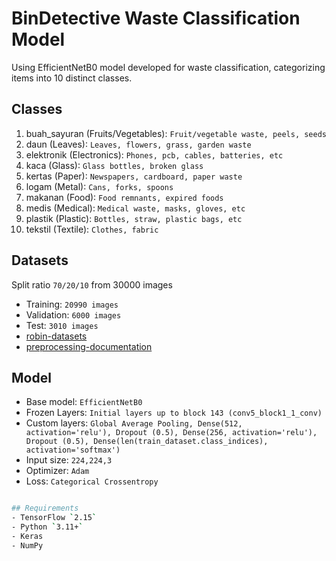 # BinDetective Waste Classification Model

Using EfficientNetB0 model developed for waste classification, categorizing items into 10 distinct classes.

## Classes
1. buah_sayuran (Fruits/Vegetables): `Fruit/vegetable waste, peels, seeds`
2. daun (Leaves): `Leaves, flowers, grass, garden waste`
3. elektronik (Electronics): `Phones, pcb, cables, batteries, etc`
4. kaca (Glass): `Glass bottles, broken glass`
5. kertas (Paper): `Newspapers, cardboard, paper waste`
6. logam (Metal): `Cans, forks, spoons`
7. makanan (Food): `Food remnants, expired foods`
8. medis (Medical): `Medical waste, masks, gloves, etc`
9. plastik (Plastic): `Bottles, straw, plastic bags, etc`
10. tekstil (Textile): `Clothes, fabric`

## Datasets
Split ratio `70/20/10` from 30000 images
- Training: `20990 images`
- Validation: `6000 images`
- Test: `3010 images`
- <a href='https://www.kaggle.com/datasets/bahiskaraananda/robin-base' target='_blank'>robin-datasets</a>
- <a href='https://github.com/Bin-Detective/bindetective-ml/blob/main/robin-lite-dataset-preparation.ipynb/' target='_blank'>preprocessing-documentation</a>

## Model
- Base model: `EfficientNetB0`
- Frozen Layers: `Initial layers up to block 143 (conv5_block1_1_conv)`
- Custom layers: `Global Average Pooling, Dense(512, activation='relu'), Dropout (0.5), Dense(256, activation='relu'), Dropout (0.5), Dense(len(train_dataset.class_indices), activation='softmax')`
- Input size: `224,224,3`
- Optimizer: `Adam`
- Loss: `Categorical Crossentropy`
```bash

## Requirements
- TensorFlow `2.15`
- Python `3.11+`
- Keras
- NumPy
